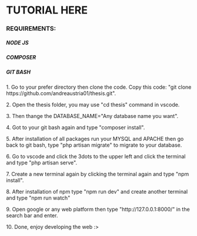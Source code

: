 <h1>TUTORIAL HERE</h1>

<h3>
    REQUIREMENTS:
    <h5>
        NODE JS
    </h5>
    <h5>
        COMPOSER
    </h5>
    <h5>
        GIT BASH
    </h5>
</h3>

<p>
    1. Go to your prefer directory then clone the code.
    Copy this code: "git clone https://github.com/andreaustria01/thesis.git".
</p>

<p>
    2. Open the thesis folder, you may use "cd thesis" command in vscode.
</p>

<p>
    3. Then thange the DATABASE_NAME="Any database name you want".
</p>

<p>
    4. Got to your git bash again and type "composer install".
</p>

<p>
    5. After installation of all packages run your MYSQL and APACHE then go back to git bash, type "php artisan migrate" to migrate to your database.
</p>

<p>
    6. Go to vscode and click the 3dots to the upper left and click the terminal and type "php artisan serve".
</p>

<p>
    7. Create a new terminal again by clicking the terminal again and type "npm install".
</p>

<p>
    8. After installation of npm type "npm run dev" and create another terminal and type "npm run watch"
</p>

<p>
    9. Open google or any web platform then type "http://127.0.0.1:8000/" in the search bar and enter.
</p>

<p>
    10. Done, enjoy developing the web :>
</p>
